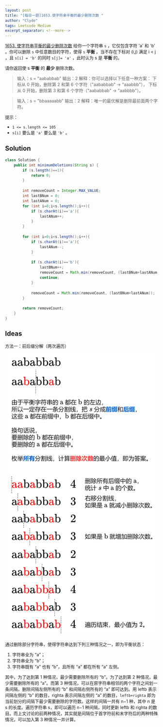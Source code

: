 ```yaml
---
layout: post
title: "[每日一题]1653.使字符串平衡的最少删除次数 "
author: "Clyde"
tags: Leetcode Medium
excerpt_separator: <!--more-->
---
```


[1653. 使字符串平衡的最少删除次数](https://leetcode.cn/problems/minimum-deletions-to-make-string-balanced/)   给你一个字符串 `s` ，它仅包含字符 'a' 和 'b' 。你可以删除 `s` 中任意数目的字符，使得 `s` **平衡** 。当不存在下标对 (i,j) 满足 i < j ，且 `s[i] = 'b'` 的同时 `s[j]= 'a'` ，此时认为 s 是 **平衡** 的。<!--more-->

请你返回使 s **平衡** 的 **最少** 删除次数。

>  输入：s = "aababbab"
>  输出：2
>  解释：你可以选择以下任意一种方案：
>  下标从 0 开始，删除第 2 和第 6 个字符（"aababbab" -> "aaabbb"），
>  下标从 0 开始，删除第 3 和第 6 个字符（"aababbab" -> "aabbbb"）。

> 输入：s = "bbaaaaabb"
> 输出：2
> 解释：唯一的最优解是删除最前面两个字符。


提示：

- `1 <= s.length <= 105`
- `s[i]` 要么是 `'a'` 要么是 `'b'` 。

## Solution 

```java
class Solution {
    public int minimumDeletions(String s) {
        if (s.length()==1){
            return 0;
        }

        int removeCount = Integer.MAX_VALUE;
        int lastBNum = 0;
        int lastANum = 0;
        for (int i=0;i<s.length();i++){
            if (s.charAt(i)=='a'){
                lastANum++;
            }
        }

        for (int i=0;i<s.length();i++){
            if (s.charAt(i)=='a'){
                lastANum--;
            }

            if (s.charAt(i)=='b'){
                lastBNum++;
                removeCount = Math.min(removeCount, (lastBNum+lastANum-1));
                continue;
            }

            removeCount = Math.min(removeCount, (lastBNum+lastANum));
        }

        return removeCount;
    }
}
```

##  Ideas

方法一：前后缀分解（两次遍历）

![202303061](../_pages/img/202303061.png)

通过删除部分字符串，使得字符串达到下列三种情况之一，即为平衡状态：

1. 字符串全为 “a”；
2. 字符串全为 “b”；
3. 字符串既有 “a” 也有 “b”，且所有 “a” 都在所有 “a” 左侧。

其中，为了达到第 1 种情况，最少需要删除所有的 “b”。为了达到第 2 种情况，最少需要删除所有的 “a”。而第 3 种情况，可以在原字符串相邻的两个字符之间划一条间隔，删除间隔左侧所有的 “b” 和间隔右侧所有的 “a” 即可达到。用 leftb 表示间隔左侧的 “b” 的数目，righta 表示间隔左侧的 “a” 的数目，`leftb+righta` 即为当前划分的间隔下最少需要删除的字符数。这样的间隔一共有 n−1 种，其中 n 是 s 的长度。遍历字符串 s，即可以遍历 n−1 种间隔，同时更新 leftb 和 righta 的数目。而上文讨论的前两种情况，其实就是间隔位于首字符前和末字符后的两种特殊情况，可以加入第 3 种情况一并计算。
